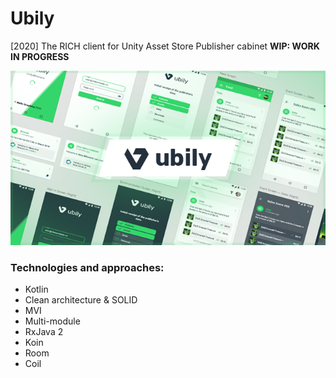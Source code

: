 # Ubily
[2020] The RICH client for Unity Asset Store Publisher cabinet
**WIP: WORK IN PROGRESS**

<img src="art/ubily_preview.png">

### Technologies and approaches:
* Kotlin
* Clean architecture & SOLID
* MVI
* Multi-module
* RxJava 2
* Koin
* Room
* Coil
